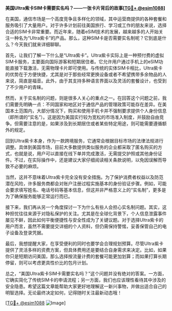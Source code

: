 **美国Ultra紫卡SIM卡需要实名吗？——一张卡片背后的故事[[TG💪+ @esim1088](https://t.me/s/esim1088)]**

在美国，通信市场是一个高度竞争且多样化的领域，其中运营商提供的各种套餐和服务吸引了大量用户。对于许多计划前往美国旅行、学习或工作的朋友来说，选择合适的SIM卡非常重要。而近年来，随着eSIM技术的发展，越来越多的人开始关注一种名为“Ultra紫卡”的产品。那么，这种SIM卡是否需要实名制呢？它到底是什么？今天我们就来详细聊聊。

首先，让我们了解一下什么是“Ultra紫卡”。Ultra紫卡实际上是一种预付费的虚拟SIM卡服务，主要面向国际游客和短期居住者。它允许用户通过手机上的eSIM功能直接下载激活，无需物理卡片即可使用。与传统的实体SIM卡相比，Ultra紫卡的优势在于方便快捷，尤其是对于那些经常更换设备或者不希望携带多余物品的人来说，简直是福音。此外，由于其支持多种语言界面以及灵活的套餐设计，也受到了不少用户的青睐。

然而，关于实名制的问题，则是很多人关心的重点之一。在回答这个问题之前，我们需要先明确一点：不同国家和地区对于通信产品的管理政策可能存在差异。在美国本土范围内，大部分情况下，购买和使用手机卡并不强制要求提供个人身份信息（即所谓的“实名”）。这是因为美国实行较为宽松的市场准入制度，并鼓励自由竞争。但需要注意的是，如果涉及到长期居住或者某些特定用途，则可能需要遵循额外的规定。

回到Ultra紫卡本身，作为一款跨境服务，它通常会根据目标市场的法律法规进行调整。具体到美国市场，目前大多数提供类似服务的企业都采取了匿名购买的方式，也就是说，用户可以直接在线下单并完成激活，无需提交护照或其他身份证件。不过，在实际操作中，还是建议大家仔细阅读相关条款说明，以免因误解而导致不必要的麻烦。

当然，这并不意味着Ultra紫卡完全没有安全措施。为了保护消费者权益以及防范潜在风险，许多服务商都会对账户注册过程实施基本的身份验证步骤。例如，可能会要求填写姓名、电话号码等基本信息，但这并非严格意义上的“实名制”，更多是为了确保服务能够正常运行而已。

接下来，我们再从另一个角度探讨一下为什么有些人会担心实名制问题。其实，这种担忧往往来源于对隐私保护的关注。尤其是在全球化背景下，个人信息泄露事件屡见不鲜，因此如何平衡便捷性与安全性成为了关键议题。对于选择Ultra紫卡的用户而言，虽然不需要提交详细的个人资料，但仍需保持警惕，妥善保管自己的电子设备及登录凭据。

最后，我想提醒大家，在享受便利的同时也要学会合理规划预算。尽管Ultra紫卡提供了灵活多样的资费方案，但具体费用还是要结合自身需求来决定。比如，如果你只是短期访问美国，那么选择按流量计费的套餐可能更加划算；而如果打算长期停留，则可以考虑更具性价比的包月计划。

总之，“美国Ultra紫卡SIM卡需要实名吗？”这个问题并没有绝对的答案。一方面，它确实简化了传统SIM卡的申请流程；另一方面，我们也应该理性看待其中涉及的安全隐患。希望这篇文章能帮助大家更好地理解这一新兴事物，并做出适合自己的明智选择。无论最终决定如何，记得随时关注最新动态哦！

[[TG💪+ @esim1088](https://t.me/s/esim1088) ![Image](https://i.postimg.cc/4NQfJmqS/Snipaste-2025-05-13-00-14-12.png)]